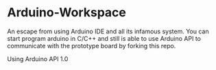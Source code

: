 Arduino-Workspace
=================

An escape from using Arduino IDE and all its infamous system. You can start program arduino in C/C++ and still is able to use Arduino API to communicate with the prototype board by forking this repo. 

Using Arduino API 1.0
